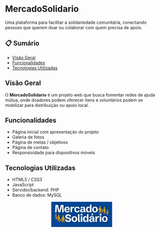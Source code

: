 # MercadoSolidario

Uma plataforma para facilitar a solidariedade comunitária, conectando pessoas que querem doar ou colaborar com quem precisa de apoio.  

## 📋 Sumário

- [Visão Geral](#visão-geral)  
- [Funcionalidades](#funcionalidades)  
- [Tecnologias Utilizadas](#tecnologias-utilizadas)  

## Visão Geral

O **MercadoSolidario** é um projeto web que busca fomentar redes de ajuda mútua, onde doadores podem oferecer itens e voluntários podem se mobilizar para distribuição ou apoio local.

## Funcionalidades

- Página inicial com apresentação do projeto  
- Galeria de fotos 
- Página de metas / objetivos  
- Página de contato 
- Responsividade para dispositivos móveis  

## Tecnologias Utilizadas

- HTML5 / CSS3  
- JavaScript  
- Servidor/backend: PHP  
- Banco de dados: MySQL

<img src="https://raw.githubusercontent.com/Guilhermepoma/Mercadosolidario/refs/heads/main/imgs/logo.jpg" style="display: block; width: 200px; margin: 0 auto;">

